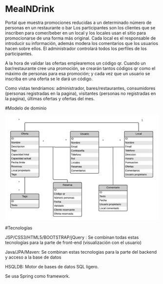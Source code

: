 # MealNDrink
Portal que muestra promociones reducidas a un determinado número de personas en un restaurante o bar
Los participantes son los clientes que se inscriben para comer/beber en un local y los locales usan el sitio para promocionarse de una forma más original. Cada local es el responsable de introducir su información, además modera los comentarios que los usuarios hacen sobre ellos. El administrador controlará todos los perfiles de los participantes.

A la hora de validar las ofertas emplearemos un código qr. Cuando un bar/restaurante cree una promoción, se crearán tantos códigos qr como el máximo de personas para esa promoción; y cada vez que un usuario se inscriba en una oferta se le dará un código.

Como vistas tendríamos: administrador, bares/restaurantes, consumidores (personas registradas en la pagina), visitantes (personas no registradas en la pagina), últimas ofertas y ofertas del mes.

#Modelo de dominio

![Alt text](https://github.com/jeff1191/MealNDrink/blob/master/iw/MealNDrink_BBDD.png?raw=true "Modelo de dominio MealNDrink")


#Tecnologías

JSP/CSS3/HTML5/BOOTSTRAP/jQuery : Se combinan todas estas tecnologías para la parte de front-end (visualización con el usuario)

Java/JPA/Maven: Se combinan estas tecnologias para la parte del backend y acceso a la base de datos

HSQLDB: Motor de bases de datos SQL ligero.

Se usa Spring como framework.
